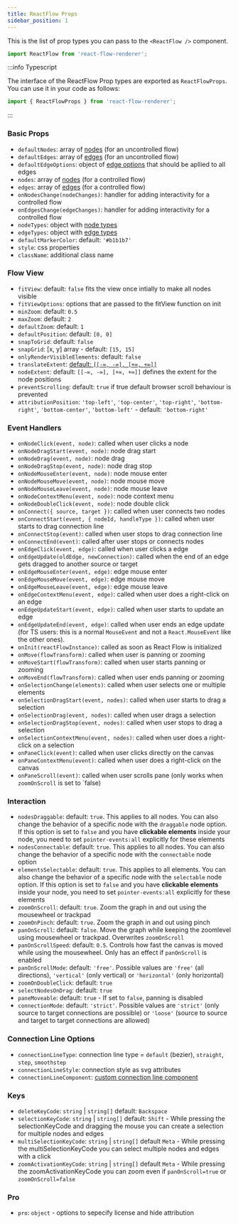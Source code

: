 ```yaml
---
title: ReactFlow Props
sidebar_position: 1
---
```


This is the list of prop types you can pass to the `<ReactFlow />` component.

```jsx
import ReactFlow from 'react-flow-renderer';
```

:::info Typescript

The interface of the ReactFlow Prop types are exported as `ReactFlowProps`. You can use it in your code as follows:

```javascript
import { ReactFlowProps } from 'react-flow-renderer';
```

:::

### Basic Props

- `defaultNodes`: array of [nodes](/docs/api/nodes/) (for an uncontrolled flow)
- `defaultEdges`: array of [edges](/docs/api/edges/) (for an uncontrolled flow)
- `defaultEdgeOptions`: object of [edge options](/docs/api/edges/) that should be apllied to all edges
- `nodes`: array of [nodes](/docs/api/nodes/) (for a controlled flow)
- `edges`: array of [edges](/docs/api/edges/) (for a controlled flow)
- `onNodesChange(nodeChanges)`: handler for adding interactivity for a controlled flow
- `onEdgesChange(edgeChanges)`: handler for adding interactivity for a controlled flow
- `nodeTypes`: object with [node types](/docs/api/node-types/)
- `edgeTypes`: object with [edge types](/docs/api/edge-types/)
- `defaultMarkerColor`: default: `'#b1b1b7'`
- `style`: css properties
- `className`: additional class name

### Flow View

- `fitView`: default: `false` fits the view once intially to make all nodes visible
- `fitViewOptions`: options that are passed to the fitView function on init
- `minZoom`: default: `0.5`
- `maxZoom`: default: `2`
- `defaultZoom`: default: `1`
- `defaultPosition`: default: `[0, 0]`
- `snapToGrid`: default: `false`
- `snapGrid`: [x, y] array - default: `[15, 15]`
- `onlyRenderVisibleElements`: default: `false`
- `translateExtent`: [default: `[[-∞, -∞], [+∞, +∞]]`](https://github.com/d3/d3-zoom#zoom_translateExtent)
- `nodeExtent`: default: `[[-∞, -∞], [+∞, +∞]]` defines the extent for the node positions
- `preventScrolling`: default: `true` if true default browser scroll behaviour is prevented
- `attributionPosition`: `'top-left'`, `'top-center'`, `'top-right'`, `'bottom-right'`, `'bottom-center'`, `'bottom-left'` - default: `'bottom-right'`

### Event Handlers

- `onNodeClick(event, node)`: called when user clicks a node
- `onNodeDragStart(event, node)`: node drag start
- `onNodeDrag(event, node)`: node drag
- `onNodeDragStop(event, node)`: node drag stop
- `onNodeMouseEnter(event, node)`: node mouse enter
- `onNodeMouseMove(event, node)`: node mouse move
- `onNodeMouseLeave(event, node)`: node mouse leave
- `onNodeContextMenu(event, node)`: node context menu
- `onNodeDoubleClick(event, node)`: node double click
- `onConnect({ source, target })`: called when user connects two nodes
- `onConnectStart(event, { nodeId, handleType })`: called when user starts to drag connection line
- `onConnectStop(event)`: called when user stops to drag connection line
- `onConnectEnd(event)`: called after user stops or connects nodes
- `onEdgeClick(event, edge)`: called when user clicks a edge
- `onEdgeUpdate(oldEdge, newConnection)`: called when the end of an edge gets dragged to another source or target
- `onEdgeMouseEnter(event, edge)`: edge mouse enter
- `onEdgeMouseMove(event, edge)`: edge mouse move
- `onEdgeMouseLeave(event, edge)`: edge mouse leave
- `onEdgeContextMenu(event, edge)`: called when user does a right-click on an edge
- `onEdgeUpdateStart(event, edge)`: called when user starts to update an edge
- `onEdgeUpdateEnd(event, edge)`: called when user ends an edge update (for TS users: this is a normal `MouseEvent` and not a `React.MouseEvent` like the other ones).
- `onInit(reactFlowInstance)`: called as soon as React Flow is initialized
- `onMove(flowTransform)`: called when user is panning or zooming
- `onMoveStart(flowTransform)`: called when user starts panning or zooming
- `onMoveEnd(flowTransform)`: called when user ends panning or zooming
- `onSelectionChange(elements)`: called when user selects one or multiple elements
- `onSelectionDragStart(event, nodes)`: called when user starts to drag a selection
- `onSelectionDrag(event, nodes)`: called when user drags a selection
- `onSelectionDragStop(event, nodes)`: called when user stops to drag a selection
- `onSelectionContextMenu(event, nodes)`: called when user does a right-click on a selection
- `onPaneClick(event)`: called when user clicks directly on the canvas
- `onPaneContextMenu(event)`: called when user does a right-click on the canvas
- `onPaneScroll(event)`: called when user scrolls pane (only works when `zoomOnScroll` is set to `false)

### Interaction

- `nodesDraggable`: default: `true`. This applies to all nodes. You can also change the behavior of a specific node with the `draggable` node option. If this option is set to `false` and you have **clickable elements** inside your node, you need to set `pointer-events:all` explicitly for these elements
- `nodesConnectable`: default: `true`. This applies to all nodes. You can also change the behavior of a specific node with the `connectable` node option
- `elementsSelectable`: default: `true`. This applies to all elements. You can also change the behavior of a specific node with the `selectable` node option. If this option is set to `false` and you have **clickable elements** inside your node, you need to set `pointer-events:all` explicitly for these elements
- `zoomOnScroll`: default: `true`. Zoom the graph in and out using the mousewheel or trackpad
- `zoomOnPinch`: default: `true`. Zoom the graph in and out using pinch
- `panOnScroll`: default: `false`. Move the graph while keeping the zoomlevel using mousewheel or trackpad. Overwrites `zoomOnScroll`
- `panOnScrollSpeed`: default: `0.5`. Controls how fast the canvas is moved while using the mousewheel. Only has an effect if `panOnScroll` is enabled
- `panOnScrollMode`: default: `'free'`. Possible values are `'free'` (all directions), `'vertical'` (only vertical) or `'horizontal'` (only horizontal)
- `zoomOnDoubleClick`: default: `true`
- `selectNodesOnDrag`: default: `true`
- `paneMoveable`: default: `true` - If set to `false`, panning is disabled
- `connectionMode`: default: `'strict'`. Possible values are `'strict'` (only source to target connections are possible) or `'loose'` (source to source and target to target connections are allowed)

### Connection Line Options

- `connectionLineType`: connection line type = `default` (bezier), `straight`, `step`, `smoothstep`
- `connectionLineStyle`: connection style as svg attributes
- `connectionLineComponent`: [custom connection line component](/examples/custom-connectionline/)

### Keys

- `deleteKeyCode`: `string` | `string[]` default: `Backspace`
- `selectionKeyCode`: `string` | `string[]` default: `Shift` - While pressing the selectionKeyCode and dragging the mouse you can create a selection for multiple nodes and edges
- `multiSelectionKeyCode`: `string` | `string[]` default `Meta` - While pressing the multiSelectionKeyCode you can select multiple nodes and edges with a click
- `zoomActivationKeyCode`: `string` | `string[]` default `Meta` - While pressing the zoomActivationKeyCode you can zoom even if `panOnScroll=true` or `zoomOnScroll=false`

### Pro

- `pro`: `object` - options to sepecify license and hide attribution
